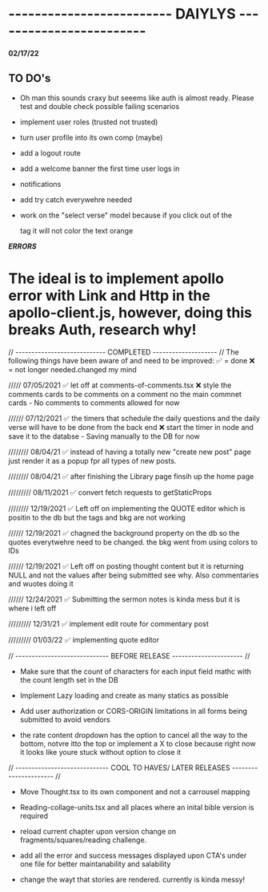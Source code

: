 # ------------------------- DAIYLYS ------------------------

**02/17/22**

## TO DO's

-  Oh man this sounds craxy but seeems like auth is almost ready. Please test and double check possible failing scenarios

-  implement user roles (trusted not trusted)

-  turn user profile into its own comp (maybe)

-  add a logout route

-  add a welcome banner the first time user logs in

-  notifications

-  add try catch everywehre needed

-  work on the "select verse" model because if you click out of the <p></p> tag it will not color the text orange

**_ERRORS_**

# The ideal is to implement apollo error with Link and Http in the apollo-client.js, however, doing this breaks Auth, research why!

// ---------------------------- COMPLETED -------------------- //
The following things have been aware of and need to be improved:
✅ = done
❌ = not longer needed.changed my mind

///// 07/05/2021
✅ let off at comments-of-comments.tsx
❌ style the comments cards to be comments on a comment no the main commnet cards - No comments to comments allowed for now

////// 07/12/2021
✅ the timers that schedule the daily questions and the daily verse will have to be done from the back end
❌ start the timer in node and save it to the databse - Saving manually to the DB for now

//////// 08/04/21
✅ instead of having a totally new "create new post" page just render it as a popup fpr
all types of new posts.

//////// 08/04/21
✅ after finishing the Library page finsih up the home page

///////// 08/11/2021
✅ convert fetch requests to getStaticProps

//////// 12/19/2021
✅ Left off on implementing the QUOTE editor which is positin to the db but the tags and bkg are not working

////// 12/19/2021
✅ chagned the background property on the db so the quotes everytwehre need to be changed. the bkg went
from using colors to IDs

////// 12/19/2021
✅ Left off on posting thought content but it is returning NULL and not the values after being submitted
see why. Also commentaries and wuotes doing it

////// 12/24/2021
✅ Submitting the sermon notes is kinda mess but it is where i left off

///////// 12/31/21
✅ implement edit route for commentary post

///////// 01/03/22
✅ implementing quote editor

// ----------------------------- BEFORE RELEASE ---------------------- //

-  Make sure that the count of characters for each input field mathc with the count length set in the DB

-  Implement Lazy loading and create as many statics as possible

-  Add user authorization or CORS-ORIGIN limitations in all forms being submitted to avoid vendors

*  the rate content dropdown has the option to cancel all the way to the bottom, notvre itto the top or implement a X to close because right now it looks like youre stuck without option to close it

// ----------------------------- COOL TO HAVES/ LATER RELEASES ---------------------- //

-  Move Thought.tsx to its own component and not a carrousel mapping

-  Reading-collage-units.tsx and all places where an inital bible version is required

-  reload current chapter upon version change on fragments/squares/reading challenge.

-  add all the error and success messages displayed upon CTA's under one file
   for better maintanability and salability

-  change the wayt that stories are rendered. currently is kinda messy!
